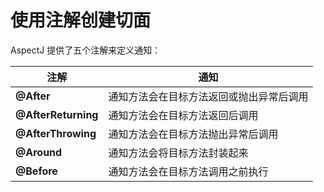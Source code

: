 # 使用注解创建切面

AspectJ 提供了五个注解来定义通知：

| 注解                  | 通知                   |
| ------------------- | -------------------- |
| **@After**          | 通知方法会在目标方法返回或抛出异常后调用 |
| **@AfterReturning** | 通知方法会在目标方法返回后调用      |
| **@AfterThrowing**  | 通知方法会在目标方法抛出异常后调用    |
|  **@Around**        | 通知方法会将目标方法封装起来       |
| **@Before**         | 通知方法会在目标方法调用之前执行     |
